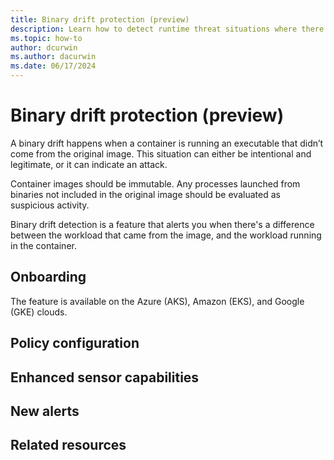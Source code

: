 ```yaml
---
title: Binary drift protection (preview)
description: Learn how to detect runtime threat situations where there's a between the workload that came from the image, and the workload that is running in the container.
ms.topic: how-to
author: dcurwin
ms.author: dacurwin
ms.date: 06/17/2024
---
```


# Binary drift protection (preview)

A binary drift happens when a container is running an executable that didn’t come from the original image. This situation can either be intentional and legitimate, or it can indicate an attack.

Container images should be immutable. Any processes launched from binaries not included in the original image should be evaluated as suspicious activity.

Binary drift detection is a feature that alerts you when there's a difference between the workload that came from the image, and the workload running in the container.

## Onboarding

The feature is available on the Azure (AKS), Amazon (EKS), and Google (GKE) clouds. 




## Policy configuration




## Enhanced sensor capabilities



## New alerts



## Related resources
